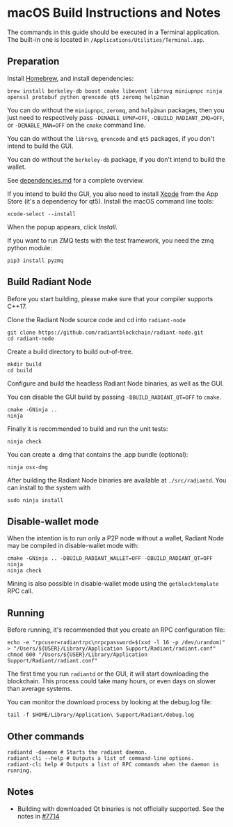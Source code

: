macOS Build Instructions and Notes
====================================

The commands in this guide should be executed in a Terminal application.
The built-in one is located in `/Applications/Utilities/Terminal.app`.

Preparation
-----------

Install [Homebrew](https://brew.sh), and install dependencies:

```
brew install berkeley-db boost cmake libevent librsvg miniupnpc ninja openssl protobuf python qrencode qt5 zeromq help2man
```

You can do without the `miniupnpc`, `zeromq`, and `help2man` packages, then you
just need to respectively pass `-DENABLE_UPNP=OFF`, `-DBUILD_RADIANT_ZMQ=OFF`,
or `-DENABLE_MAN=OFF` on the `cmake` command line.

You can do without the `librsvg`, `qrencode` and `qt5` packages, if you don't
intend to build the GUI.

You can do without the `berkeley-db` package, if you don't intend to build
the wallet.

See [dependencies.md](dependencies.md) for a complete overview.

If you intend to build the GUI, you also need to install
[Xcode](https://apps.apple.com/us/app/xcode/id497799835) from the App
Store (it's a dependency for qt5). Install the macOS command line tools:

```
xcode-select --install
```

When the popup appears, click *Install*.

If you want to run ZMQ tests with the test framework, you need the zmq python module:

```
pip3 install pyzmq
```

Build Radiant Node
------------------------

Before you start building, please make sure that your compiler supports C++17.

Clone the Radiant Node source code and cd into `radiant-node`

```
git clone https://github.com/radiantblockchain/radiant-node.git
cd radiant-node
```

Create a build directory to build out-of-tree.

```
mkdir build
cd build
```

Configure and build the headless Radiant Node binaries, as well as the GUI.

You can disable the GUI build by passing `-DBUILD_RADIANT_QT=OFF` to `cmake`.

```
cmake -GNinja ..
ninja
```

Finally it is recommended to build and run the unit tests:

```
ninja check
```

You can create a .dmg that contains the .app bundle (optional):

```
ninja osx-dmg
```

After building the Radiant Node binaries are available
at `./src/radiantd`. You can install to the system with

```
sudo ninja install
```

Disable-wallet mode
--------------------

When the intention is to run only a P2P node without a wallet, Radiant Node
may be compiled in disable-wallet mode with:

```
cmake -GNinja .. -DBUILD_RADIANT_WALLET=OFF -DBUILD_RADIANT_QT=OFF
ninja
ninja check
```

Mining is also possible in disable-wallet mode using the `getblocktemplate` RPC call.

Running
-------

Before running, it's recommended that you create an RPC configuration file:

```
echo -e "rpcuser=radiantrpc\nrpcpassword=$(xxd -l 16 -p /dev/urandom)" > "/Users/${USER}/Library/Application Support/Radiant/radiant.conf"
chmod 600 "/Users/${USER}/Library/Application Support/Radiant/radiant.conf"
```

The first time you run `radiantd` or the GUI, it will start downloading the blockchain.
This process could take many hours, or even days on slower than average systems.

You can monitor the download process by looking at the debug.log file:

```
tail -f $HOME/Library/Application\ Support/Radiant/debug.log
```

Other commands
--------------

```
radiantd -daemon # Starts the radiant daemon.
radiant-cli --help # Outputs a list of command-line options.
radiant-cli help # Outputs a list of RPC commands when the daemon is running.
```

Notes
-----

* Building with downloaded Qt binaries is not officially supported. See the
  notes in [#7714](https://github.com/radiant/radiant/issues/7714)
